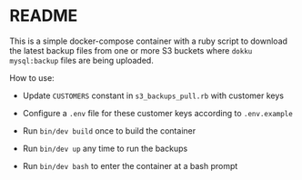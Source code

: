 # README

This is a simple docker-compose container with a ruby script to
download the latest backup files from one or more S3 buckets
where `dokku mysql:backup` files are being uploaded.

How to use:

* Update `CUSTOMERS` constant in `s3_backups_pull.rb` with customer keys

* Configure a `.env` file for these customer keys according to `.env.example`

* Run `bin/dev build` once to build the container

* Run `bin/dev up` any time to run the backups

* Run `bin/dev bash` to enter the container at a bash prompt
